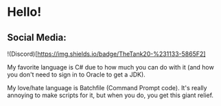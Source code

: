 # Hello!
## Social Media:
!(Discord)[https://img.shields.io/badge/TheTank20-%231133-5865F2]

My favorite language is C#  due to how much you can do with it (and how you don't need to sign in to Oracle to get a JDK).

My love/hate language is Batchfile (Command Prompt code). It's really annoying to make scripts for it, but when you do, you get this giant relief.
